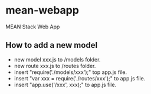# mean-webapp
MEAN Stack Web App

## How to add a new model
- new model xxx.js to /models folder.
- new route xxx.js to /routes folder.
- insert "require('./models/xxx');" top app.js file.
- insert "var xxx = require('./routes/xxx');" to app.js file.
- insert "app.use('/xxx', xxx);" to app.js file.
